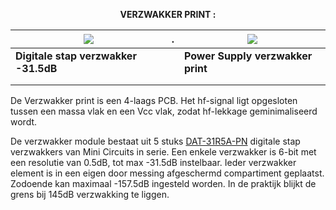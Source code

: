 <b> <p align="center"> VERZWAKKER PRINT :</p></b>

<a href= "https://github.com/costonisp/Meetzender/blob/master/documentation/verzwakker_print/Attenuator.jpg"><img src= "https://github.com/costonisp/Meetzender/blob/master/documentation/verzwakker_print/AttenuatorTN.jpg"></a> | . | <a href= "https://github.com/costonisp/Meetzender/blob/master/documentation/verzwakker_print/AttenuatorPower.jpg"><img src= "https://github.com/costonisp/Meetzender/blob/master/documentation/verzwakker_print/AttenuatorPowerTN.jpg" ></a>
--------------------------------------------- | --- |  --------------------------------------------
**Digitale stap verzwakker -31.5dB** |  | **Power Supply verzwakker print**
|  | 
|  |


De Verzwakker print is een 4-laags PCB. 
Het hf-signal ligt opgesloten tussen een massa vlak en een Vcc vlak, zodat hf-lekkage geminimaliseerd wordt.
  
De verzwakker module bestaat uit 5 stuks <a href= "https://github.com/costonisp/Meetzender/blob/master/documentation/verzwakker_print/DAT-31R5A-PN.pdf">DAT-31R5A-PN</a> digitale stap verzwakkers van Mini Circuits in serie. Een enkele verzwakker is 6-bit met een resolutie van 0.5dB, tot max -31.5dB instelbaar. Ieder verzwakker element is in een eigen door messing afgeschermd compartiment geplaatst. Zodoende kan maximaal -157.5dB ingesteld worden. In de praktijk blijkt de grens bij 145dB verzwakking te liggen.
